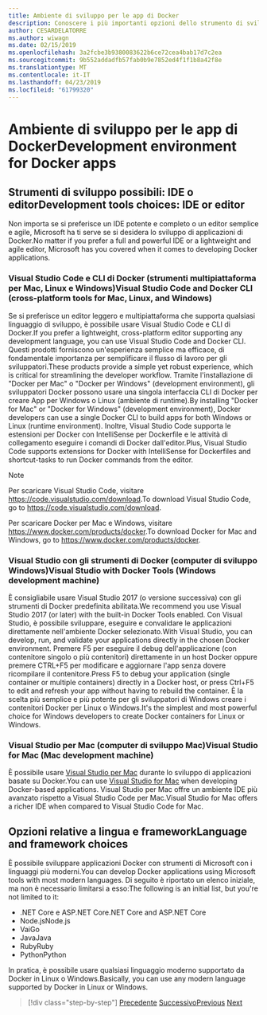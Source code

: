 ```yaml
---
title: Ambiente di sviluppo per le app di Docker
description: Conoscere i più importanti opzioni dello strumento di sviluppo che supportano il ciclo di vita di sviluppo Docker.
author: CESARDELATORRE
ms.author: wiwagn
ms.date: 02/15/2019
ms.openlocfilehash: 3a2fcbe3b9380083622b6ce72cea4bab17d7c2ea
ms.sourcegitcommit: 9b552addadfb57fab0b9e7852ed4f1f1b8a42f8e
ms.translationtype: MT
ms.contentlocale: it-IT
ms.lasthandoff: 04/23/2019
ms.locfileid: "61799320"
---
```

# <a name="development-environment-for-docker-apps"></a><span data-ttu-id="6ada9-103">Ambiente di sviluppo per le app di Docker</span><span class="sxs-lookup"><span data-stu-id="6ada9-103">Development environment for Docker apps</span></span>

## <a name="development-tools-choices-ide-or-editor"></a><span data-ttu-id="6ada9-104">Strumenti di sviluppo possibili: IDE o editor</span><span class="sxs-lookup"><span data-stu-id="6ada9-104">Development tools choices: IDE or editor</span></span>

<span data-ttu-id="6ada9-105">Non importa se si preferisce un IDE potente e completo o un editor semplice e agile, Microsoft ha ti serve se si desidera lo sviluppo di applicazioni di Docker.</span><span class="sxs-lookup"><span data-stu-id="6ada9-105">No matter if you prefer a full and powerful IDE or a lightweight and agile editor, Microsoft has you covered when it comes to developing Docker applications.</span></span>

### <a name="visual-studio-code-and-docker-cli-cross-platform-tools-for-mac-linux-and-windows"></a><span data-ttu-id="6ada9-106">Visual Studio Code e CLI di Docker (strumenti multipiattaforma per Mac, Linux e Windows)</span><span class="sxs-lookup"><span data-stu-id="6ada9-106">Visual Studio Code and Docker CLI (cross-platform tools for Mac, Linux, and Windows)</span></span>

<span data-ttu-id="6ada9-107">Se si preferisce un editor leggero e multipiattaforma che supporta qualsiasi linguaggio di sviluppo, è possibile usare Visual Studio Code e CLI di Docker.</span><span class="sxs-lookup"><span data-stu-id="6ada9-107">If you prefer a lightweight, cross-platform editor supporting any development language, you can use Visual Studio Code and Docker CLI.</span></span> <span data-ttu-id="6ada9-108">Questi prodotti forniscono un'esperienza semplice ma efficace, di fondamentale importanza per semplificare il flusso di lavoro per gli sviluppatori.</span><span class="sxs-lookup"><span data-stu-id="6ada9-108">These products provide a simple yet robust experience, which is critical for streamlining the developer workflow.</span></span> <span data-ttu-id="6ada9-109">Tramite l'installazione di "Docker per Mac" o "Docker per Windows" (development environment), gli sviluppatori Docker possono usare una singola interfaccia CLI di Docker per creare App per Windows o Linux (ambiente di runtime).</span><span class="sxs-lookup"><span data-stu-id="6ada9-109">By installing "Docker for Mac" or "Docker for Windows" (development environment), Docker developers can use a single Docker CLI to build apps for both Windows or Linux (runtime environment).</span></span> <span data-ttu-id="6ada9-110">Inoltre, Visual Studio Code supporta le estensioni per Docker con IntelliSense per Dockerfile e le attività di collegamento eseguire i comandi di Docker dall'editor.</span><span class="sxs-lookup"><span data-stu-id="6ada9-110">Plus, Visual Studio Code supports extensions for Docker with IntelliSense for Dockerfiles and shortcut-tasks to run Docker commands from the editor.</span></span>

> [!NOTE]
>
> <span data-ttu-id="6ada9-111">Per scaricare Visual Studio Code, visitare <https://code.visualstudio.com/download>.</span><span class="sxs-lookup"><span data-stu-id="6ada9-111">To download Visual Studio Code, go to <https://code.visualstudio.com/download>.</span></span>
>
> <span data-ttu-id="6ada9-112">Per scaricare Docker per Mac e Windows, visitare <https://www.docker.com/products/docker>.</span><span class="sxs-lookup"><span data-stu-id="6ada9-112">To download Docker for Mac and Windows, go to <https://www.docker.com/products/docker>.</span></span>

### <a name="visual-studio-with-docker-tools-windows-development-machine"></a><span data-ttu-id="6ada9-113">Visual Studio con gli strumenti di Docker (computer di sviluppo Windows)</span><span class="sxs-lookup"><span data-stu-id="6ada9-113">Visual Studio with Docker Tools (Windows development machine)</span></span>

<span data-ttu-id="6ada9-114">È consigliabile usare Visual Studio 2017 (o versione successiva) con gli strumenti di Docker predefinita abilitata.</span><span class="sxs-lookup"><span data-stu-id="6ada9-114">We recommend you use Visual Studio 2017 (or later) with the built-in Docker Tools enabled.</span></span> <span data-ttu-id="6ada9-115">Con Visual Studio, è possibile sviluppare, eseguire e convalidare le applicazioni direttamente nell'ambiente Docker selezionato.</span><span class="sxs-lookup"><span data-stu-id="6ada9-115">With Visual Studio, you can develop, run, and validate your applications directly in the chosen Docker environment.</span></span> <span data-ttu-id="6ada9-116">Premere F5 per eseguire il debug dell'applicazione (con contenitore singolo o più contenitori) direttamente in un host Docker oppure premere CTRL+F5 per modificare e aggiornare l'app senza dovere ricompilare il contenitore.</span><span class="sxs-lookup"><span data-stu-id="6ada9-116">Press F5 to debug your application (single container or multiple containers) directly in a Docker host, or press Ctrl+F5 to edit and refresh your app without having to rebuild the container.</span></span> <span data-ttu-id="6ada9-117">È la scelta più semplice e più potente per gli sviluppatori di Windows creare i contenitori Docker per Linux o Windows.</span><span class="sxs-lookup"><span data-stu-id="6ada9-117">It's the simplest and most powerful choice for Windows developers to create Docker containers for Linux or Windows.</span></span>

### <a name="visual-studio-for-mac-mac-development-machine"></a><span data-ttu-id="6ada9-118">Visual Studio per Mac (computer di sviluppo Mac)</span><span class="sxs-lookup"><span data-stu-id="6ada9-118">Visual Studio for Mac (Mac development machine)</span></span>

<span data-ttu-id="6ada9-119">È possibile usare [Visual Studio per Mac](https://visualstudio.microsoft.com/vs/mac/?utm_medium=microsoft&utm_source=docs.microsoft.com&utm_campaign=inline+link) durante lo sviluppo di applicazioni basate su Docker.</span><span class="sxs-lookup"><span data-stu-id="6ada9-119">You can use [Visual Studio for Mac](https://visualstudio.microsoft.com/vs/mac/?utm_medium=microsoft&utm_source=docs.microsoft.com&utm_campaign=inline+link) when developing Docker-based applications.</span></span> <span data-ttu-id="6ada9-120">Visual Studio per Mac offre un ambiente IDE più avanzato rispetto a Visual Studio Code per Mac.</span><span class="sxs-lookup"><span data-stu-id="6ada9-120">Visual Studio for Mac offers a richer IDE when compared to Visual Studio Code for Mac.</span></span>

## <a name="language-and-framework-choices"></a><span data-ttu-id="6ada9-121">Opzioni relative a lingua e framework</span><span class="sxs-lookup"><span data-stu-id="6ada9-121">Language and framework choices</span></span>

<span data-ttu-id="6ada9-122">È possibile sviluppare applicazioni Docker con strumenti di Microsoft con i linguaggi più moderni.</span><span class="sxs-lookup"><span data-stu-id="6ada9-122">You can develop Docker applications using Microsoft tools with most modern languages.</span></span> <span data-ttu-id="6ada9-123">Di seguito è riportato un elenco iniziale, ma non è necessario limitarsi a esso:</span><span class="sxs-lookup"><span data-stu-id="6ada9-123">The following is an initial list, but you're not limited to it:</span></span>

- <span data-ttu-id="6ada9-124">.NET Core e ASP.NET Core</span><span class="sxs-lookup"><span data-stu-id="6ada9-124">.NET Core and ASP.NET Core</span></span>
- <span data-ttu-id="6ada9-125">Node.js</span><span class="sxs-lookup"><span data-stu-id="6ada9-125">Node.js</span></span>
- <span data-ttu-id="6ada9-126">Vai</span><span class="sxs-lookup"><span data-stu-id="6ada9-126">Go</span></span>
- <span data-ttu-id="6ada9-127">Java</span><span class="sxs-lookup"><span data-stu-id="6ada9-127">Java</span></span>
- <span data-ttu-id="6ada9-128">Ruby</span><span class="sxs-lookup"><span data-stu-id="6ada9-128">Ruby</span></span>
- <span data-ttu-id="6ada9-129">Python</span><span class="sxs-lookup"><span data-stu-id="6ada9-129">Python</span></span>

<span data-ttu-id="6ada9-130">In pratica, è possibile usare qualsiasi linguaggio moderno supportato da Docker in Linux o Windows.</span><span class="sxs-lookup"><span data-stu-id="6ada9-130">Basically, you can use any modern language supported by Docker in Linux or Windows.</span></span>

>[!div class="step-by-step"]
><span data-ttu-id="6ada9-131">[Precedente](deploy-azure-kubernetes-service.md)
>[Successivo](docker-apps-inner-loop-workflow.md)</span><span class="sxs-lookup"><span data-stu-id="6ada9-131">[Previous](deploy-azure-kubernetes-service.md)
[Next](docker-apps-inner-loop-workflow.md)</span></span>
